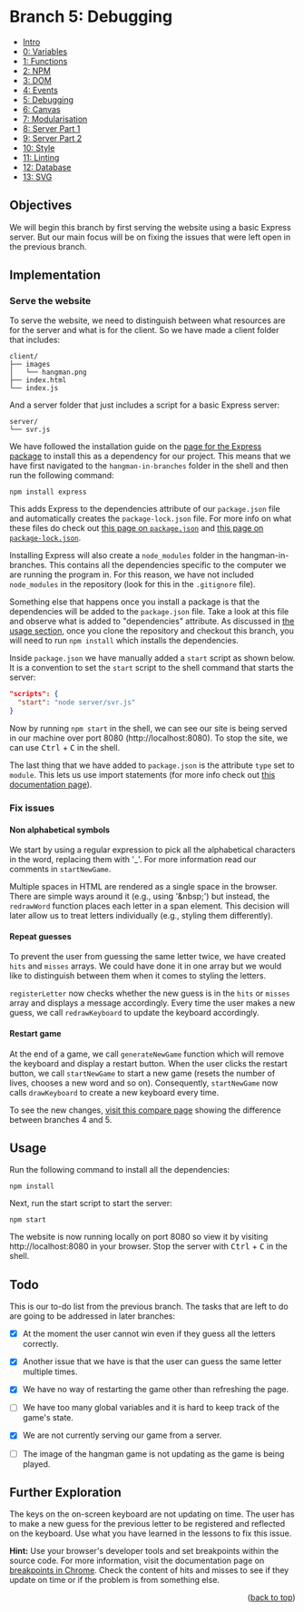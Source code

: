 <div id="top"></div>

<!-- BRANCH TITLE -->

# Branch 5: Debugging

- [Intro](https://github.dev/manighahrmani/hangman-in-branches)
- [0: Variables](https://github.com/portsoc/hangman-in-branches/tree/0)
- [1: Functions](https://github.com/portsoc/hangman-in-branches/tree/1)
- [2: NPM](https://github.com/portsoc/hangman-in-branches/tree/2)
- [3: DOM](https://github.com/portsoc/hangman-in-branches/tree/3)
- [4: Events](https://github.com/portsoc/hangman-in-branches/tree/4)
- [5: Debugging](https://github.com/portsoc/hangman-in-branches/tree/5)
- [6: Canvas](https://github.com/portsoc/hangman-in-branches/tree/6)
- [7: Modularisation](https://github.com/portsoc/hangman-in-branches/tree/7)
- [8: Server Part 1](https://github.com/portsoc/hangman-in-branches/tree/8)
- [9: Server Part 2](https://github.com/portsoc/hangman-in-branches/tree/9)
- [10: Style](https://github.com/portsoc/hangman-in-branches/tree/10)
- [11: Linting](https://github.com/portsoc/hangman-in-branches/tree/11)
- [12: Database](https://github.com/portsoc/hangman-in-branches/tree/12)
- [13: SVG](https://github.com/portsoc/hangman-in-branches/tree/13)

## Objectives

We will begin this branch by first serving the website using a basic Express server.
But our main focus will be on fixing the issues that were left open in the previous branch.

## Implementation

### Serve the website

To serve the website, we need to distinguish between what resources are for the server and what is for the client.
So we have made a client folder that includes:

```
client/
├── images
│   └── hangman.png
├── index.html
└── index.js
```

And a server folder that just includes a script for a basic Express server:

```
server/
└── svr.js
```

We have followed the installation guide on the [page for the Express package](https://www.npmjs.com/package/express) to install this as a dependency for our project.
This means that we have first navigated to the `hangman-in-branches` folder in the shell and then run the following command:

```
npm install express
```

This adds Express to the dependencies attribute of our `package.json` file and automatically creates the `package-lock.json` file.
For more info on what these files do check out [this page on `package.json`](https://docs.npmjs.com/cli/v8/configuring-npm/package-json) and [this page on `package-lock.json`](https://docs.npmjs.com/cli/v8/configuring-npm/package-json).

Installing Express will also create a `node_modules` folder in the hangman-in-branches.
This contains all the dependencies specific to the computer we are running the program in.
For this reason, we have not included `node_modules` in the repository (look for this in the `.gitignore` file).

Something else that happens once you install a package is that the dependencies will be added to the `package.json` file.
Take a look at this file and observe what is added to "dependencies" attribute.
As discussed in [the usage section](#usage), once you clone the repository and checkout this branch, you will need to run `npm install` which installs the dependencies.

Inside `package.json` we have manually added a `start` script as shown below.
It is a convention to set the `start` script to the shell command that starts the server:

```json
"scripts": {
  "start": "node server/svr.js"
}
```

Now by running `npm start` in the shell, we can see our site is being served in our machine over port 8080 (http://localhost:8080).
To stop the site, we can use <kbd>Ctrl</kbd> + <kbd>C</kbd> in the shell.

The last thing that we have added to `package.json` is the attribute `type` set to `module`.
This lets us use import statements (for more info check out [this documentation page](https://nodejs.org/docs/latest-v13.x/api/esm.html#esm_enabling)).

### Fix issues

#### Non alphabetical symbols

We start by using a regular expression to pick all the alphabetical characters in the word, replacing them with '\_'.
For more information read our comments in `startNewGame`.

Multiple spaces in HTML are rendered as a single space in the browser.
There are simple ways around it (e.g., using '\&nbsp;') but instead, the `redrawWord` function places each letter in a span element.
This decision will later allow us to treat letters individually (e.g., styling them differently).

#### Repeat guesses

To prevent the user from guessing the same letter twice, we have created `hits` and `misses` arrays.
We could have done it in one array but we would like to distinguish between them when it comes to styling the letters.

`registerLetter` now checks whether the new guess is in the `hits` or `misses` array and displays a message accordingly.
Every time the user makes a new guess, we call `redrawKeyboard` to update the keyboard accordingly.

#### Restart game

At the end of a game, we call `generateNewGame` function which will remove the keyboard and display a restart button.
When the user clicks the restart button, we call `startNewGame` to start a new game (resets the number of lives, chooses a new word and so on).
Consequently, `startNewGame` now calls `drawKeyboard` to create a new keyboard every time.

To see the new changes, [visit this compare page](https://github.com/portsoc/hangman-in-branches/compare/4...5?diff=split) showing the difference between branches 4 and 5.

## Usage

Run the following command to install all the dependencies:

```
npm install
```

Next, run the start script to start the server:

```
npm start
```

The website is now running locally on port 8080 so view it by visiting http://localhost:8080 in your browser.
Stop the server with <kbd>Ctrl</kbd> + <kbd>C</kbd> in the shell.

## Todo

This is our to-do list from the previous branch.
The tasks that are left to do are going to be addressed in later branches:

- [x] At the moment the user cannot win even if they guess all the letters correctly.

- [x] Another issue that we have is that the user can guess the same letter multiple times.

- [x] We have no way of restarting the game other than refreshing the page.

- [ ] We have too many global variables and it is hard to keep track of the game's state.

- [x] We are not currently serving our game from a server.

- [ ] The image of the hangman game is not updating as the game is being played.

## Further Exploration

The keys on the on-screen keyboard are not updating on time.
The user has to make a new guess for the previous letter to be registered and reflected on the keyboard.
Use what you have learned in the lessons to fix this issue.

**Hint:** Use your browser's developer tools and set breakpoints within the source code.
For more information, visit the documentation page on [breakpoints in Chrome](https://developer.chrome.com/docs/devtools/javascript/breakpoints/).
Check the content of hits and misses to see if they update on time or if the problem is from something else.

<p align="right">(<a href="#top">back to top</a>)</p>
